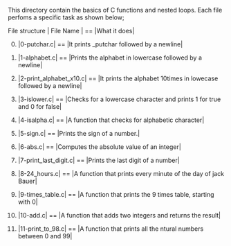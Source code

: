 This directory contain the basics of C functions and nested loops. Each file
perfoms a specific task as shown below;

File structure
| File Name |  == |What it does|


0. |0-putchar.c| == |It prints _putchar followed by a newline|

1. |1-alphabet.c|  == |Prints the alphabet in lowercase followed by a newline|

2. |2-print_alphabet_x10.c|  == |It prints the alphabet 10times in lowecase
   			     	followed by a newline|

3. |3-islower.c|  == |Checks for a lowercase character and prints 1 for
   		     true and 0 for false|

4. |4-isalpha.c|  == |A function that checks for alphabetic character|

5. |5-sign.c| == |Prints the sign of a number.|

6. |6-abs.c|  == |Computes the absolute value of an integer|

7. |7-print_last_digit.c|  == |Prints the last digit of a number|

8. |8-24_hours.c|  == |A function that prints every minute of the day
   		      of jack Bauer|

9. |9-times_table.c| == |A function that prints the 9 times table,
   		     	starting with 0|

10. |10-add.c|  == |A function that adds two integers and returns the result|

11. |11-print_to_98.c|  == |A function that prints all the ntural numbers
    			   between 0 and 99|